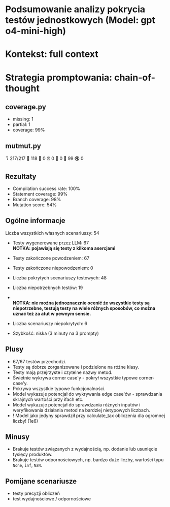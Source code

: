 # Podsumowanie analizy pokrycia testów jednostkowych (Model: gpt o4-mini-high)
# Kontekst: full context
# Strategia promptowania: chain-of-thought

## coverage.py
- missing: 1
- partial: 1
- coverage: 99%

## mutmut.py
⠹ 217/217  🎉 118 🫥 0  ⏰ 0  🤔 0  🙁 99  🔇 0

## Rezultaty
- Compilation success rate: 100%
- Statement coverage: 99%
- Branch coverage: 98%
- Mutation score: 54%

## Ogólne informacje

Liczba wszystkich własnych scenariuszy: 54

- Testy wygenerowane przez LLM: 67
<br/> <strong>NOTKA: pojawiają się testy z kilkoma asercjami</strong>
- Testy zakończone powodzeniem: 67
- Testy zakończone niepowodzeniem: 0

- Liczba pokrytych scenariuszy testowych: 48
- Liczba niepotrzebnych testów: 19
- <br/> <strong>NOTKA: nie można jednoznacznie ocenić że wszystkie testy są niepotrzebne, testują testy na wiele różnych sposobów, co można uznać też za atut w pewnym sensie.</strong>
- Liczba scenariuszy niepokrytych: 6
- Szybkość: niska (3 minuty na 3 prompty)

## Plusy

- 67/67 testów przechodzi.
- Testy są dobrze zorganizowane i podzielone na różne klasy.
- Testy mają przejrzyste i czytelne nazwy metod.
- Świetnie wykrywa corner case'y - pokrył wszystkie typowe corner-case'y.
- Pokrywa wszystkie typowe funkcjonalności.
- Model wykazuje potencjał do wykrywania edge case'ów - sprawdzania skrajnych wartości przy ifach etc.
- Model wykazuje potencjał do sprawdzania różnych inputów i weryfikowania działania metod na bardziej nietypowych liczbach.
- ! Model jako jedyny sprawdził przy calculate_tax obliczenia dla ogromnej liczby! (1e6) 

## Minusy

- Brakuje testów związanych z wydajnością, np. dodanie lub usunięcie tysięcy produktów.
- Brakuje testów odpornościowych, np. bardzo duże liczby, wartości typu `None`, `inf`, `NaN`.

## Pomijane scenariusze

- testy precyzji obliczeń
- test wydajnościowe / odpornościowe
